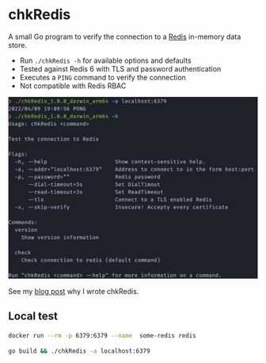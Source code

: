 # chkRedis

A small Go program to verify the connection to a [Redis](https://redis.io/) in-memory data store.

- Run `./chkRedis -h` for available options and defaults
- Tested against Redis 6 with TLS and password authentication
- Executes a `PING` command to verify the connection
- Not compatible with Redis RBAC

![](./screen.png)

See my [blog post](https://rootknecht.net/blog/redis-con/) why I wrote chkRedis.

## Local test

```sh
docker run --rm -p 6379:6379 --name  some-redis redis
```

```sh
go build && ./chkRedis -a localhost:6379
```
